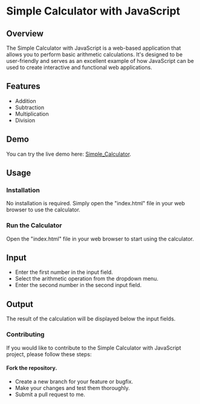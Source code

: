 # Simple Calculator with JavaScript

## Overview

The Simple Calculator with JavaScript is a web-based application that allows you to perform basic arithmetic calculations. It's designed to be user-friendly and serves as an excellent example of how JavaScript can be used to create interactive and functional web applications.

## Features

- Addition
- Subtraction
- Multiplication
- Division

## Demo
You can try the live demo here: [Simple_Calculator](https://bala174.github.io/Simple_calculator/).

## Usage

### Installation

No installation is required. Simply open the "index.html" file in your web browser to use the calculator.

### Run the Calculator
Open the "index.html" file in your web browser to start using the calculator.

## Input
- Enter the first number in the input field.
- Select the arithmetic operation from the dropdown menu.
- Enter the second number in the second input field.

## Output
The result of the calculation will be displayed below the input fields.

### Contributing
If you would like to contribute to the Simple Calculator with JavaScript project, please follow these steps:
#### Fork the repository.
- Create a new branch for your feature or bugfix.
- Make your changes and test them thoroughly.
- Submit a pull request to me.
